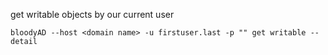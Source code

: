 
get writable objects by our current user
```
bloodyAD --host <domain name> -u firstuser.last -p "" get writable --detail 
```